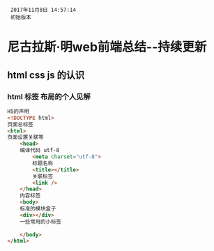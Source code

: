 	 2017年11月8日 14:57:14
	 初始版本

# 尼古拉斯·明web前端总结--持续更新

## html css js 的认识

### html 标签 布局的个人见解

```html
H5的声明
<!DOCTYPE html>
页面总标签
<html>
页面设置关联等
	<head>
	编译代码 utf-8
		<meta charset="utf-8">
		标题名称
		<title></title>
		关联标签
		<link />
	</head>
	内容标签
	<body>
	标准的模块盒子
	<div></div>
	一些常用的小标签
	
	</body>
</html>
```